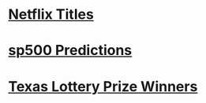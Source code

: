# [Netflix Titles](https://nbviewer.org/github/t0masGutierrez/Data-Science/blob/master/Netflix%20Titles/Netflix%20Titles.ipynb)

# [sp500 Predictions](https://nbviewer.org/github/t0masGutierrez/Data-Science/blob/master/sp500%20Predictions.ipynb)

# [Texas Lottery Prize Winners](https://nbviewer.org/github/t0masGutierrez/Data-Science/blob/master/Texas%20Lottery%20Prize%20Winners/Texas%20Lottery%20Prize%20Winners.ipynb)
